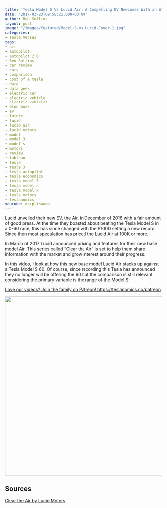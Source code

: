 ```yaml
---
title: 'Tesla Model S Vs Lucid Air: A Compelling EV Newcomer With an Attractive Price'
date: '2017-03-23T09:58:21.000+00:00'
author: Ben Sullins
layout: post
image: "/images/featured/Model-S-vs-Lucid-Cover-1.jpg"
categories:
- Tesla Versus
tags:
- air
- autopilot
- autopilot 2.0
- Ben Sullins
- car review
- cars
- comparison
- cost of a tesla
- data
- data geek
- electric car
- electric vehicle
- electric vehicles
- elon musk
- ev
- future
- lucid
- lucid air
- lucid motors
- model
- model 3
- model s
- motors
- review
- tableau
- tesla
- tesla 3
- tesla autopilot
- tesla economics
- tesla model 3
- tesla model s
- tesla model x
- tesla motors
- teslanomics
youtube: dkIplY5OKHo
---
```

Lucid unveiled their new EV, the Air, in December of 2016 with a fair amount of good press. At the time they boasted about beating the Tesla Model S in a 0-60 race, this has since changed with the P100D setting a new record. Since then most speculation has priced the Lucid Air at 100K or more.

In March of 2017 Lucid announced pricing and features for their new base model Air. This series called &#8220;Clear the Air&#8221; is set to help them share information with the market and grow interest around their progress.

In this video, I look at how this new base model Lucid Air stacks up against a Tesla Model S 60. Of course, since recording this Tesla has announced they no longer will be offering the 60 but the comparison is still relevant considering the primary variable is the range of the Model S.

<a href="https://teslanomics.co/patreon" target="_blank">Love our videos? Join the family on Patreon! https://teslanomics.co/patreon</a>

<img class="alignnone size-large wp-image-3021" src="https://teslanomics.co/wp-content/uploads/2017/03/Model-S-vs-Lucid-Scorecard-1024x576.png" alt="" width="1024" height="576" srcset="https://teslanomics.co/wp-content/uploads/2017/03/Model-S-vs-Lucid-Scorecard-1024x576.png 1024w, https://teslanomics.co/wp-content/uploads/2017/03/Model-S-vs-Lucid-Scorecard-150x84.png 150w, https://teslanomics.co/wp-content/uploads/2017/03/Model-S-vs-Lucid-Scorecard-300x169.png 300w, https://teslanomics.co/wp-content/uploads/2017/03/Model-S-vs-Lucid-Scorecard-768x432.png 768w, https://teslanomics.co/wp-content/uploads/2017/03/Model-S-vs-Lucid-Scorecard-80x45.png 80w, https://teslanomics.co/wp-content/uploads/2017/03/Model-S-vs-Lucid-Scorecard-220x124.png 220w, https://teslanomics.co/wp-content/uploads/2017/03/Model-S-vs-Lucid-Scorecard-178x100.png 178w, https://teslanomics.co/wp-content/uploads/2017/03/Model-S-vs-Lucid-Scorecard-267x150.png 267w, https://teslanomics.co/wp-content/uploads/2017/03/Model-S-vs-Lucid-Scorecard-423x238.png 423w, https://teslanomics.co/wp-content/uploads/2017/03/Model-S-vs-Lucid-Scorecard-738x415.png 738w, https://teslanomics.co/wp-content/uploads/2017/03/Model-S-vs-Lucid-Scorecard-866x487.png 866w, https://teslanomics.co/wp-content/uploads/2017/03/Model-S-vs-Lucid-Scorecard-1058x595.png 1058w" sizes="(max-width: 1024px) 100vw, 1024px" />

## Sources

<a href="https://lucidmotors.com/stories/clear-air-52500-lucid-air" target="_blank">Clear the Air by Lucid Motors</a>
